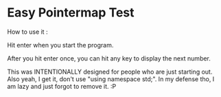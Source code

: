# Easy Pointermap Test

How to use it : 

Hit enter when you start the program.

After you hit enter once, you can hit any key to display the next number.

This was INTENTIONALLY designed for people who are just starting out.
Also yeah, I get it, don't use "using namespace std;". In my defense tho, I am lazy
and just forgot to remove it. :P 
